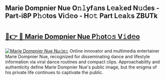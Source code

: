 ## Marie Dompnier Nue O𝚗𝚕yf𝚊ns L𝚎a𝚔ed N𝚞𝚍es - Part-i8P P𝚑𝚘tos Vi𝚍𝚎o - H𝚘𝚝 Part L𝚎a𝚔s ZBUTk

# <h2><a href="http://kfdg7j0.oniu.top/?m=Marie+Dompnier+Nue">🔗👉 🔴 Marie Dompnier Nue P𝚑ot𝚘𝚜 V𝚒d𝚎o</a></h2>

[![Marie Dompnier Nue Nu𝚍e𝚜](https://i.imgur.com/0qMVB7G.gif)](http://kfdg7j0.oniu.top/?m=Marie+Dompnier+Nue)
Online innovator and multimedia entertainer Marie Dompnier Nue, recognized for disseminating dance and lifestyle information via viral dance routines and compact clips. Approachability and authenticity define Marie Dompnier Nue's public image, but the enigma of his private life continues to captivate the public.  
